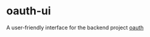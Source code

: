 # oauth-ui

A user-friendly interface for the backend project [oauth](https://github.com/alvidir/oauth)